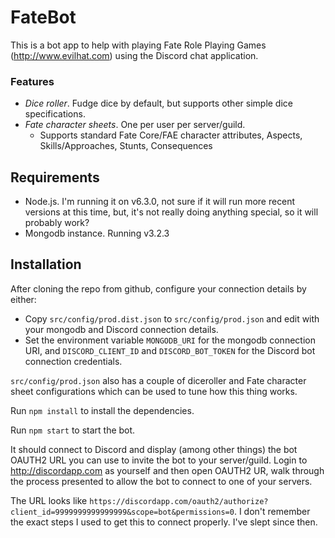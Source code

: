 # FateBot

This is a bot app to help with playing Fate Role Playing Games (http://www.evilhat.com) using the Discord chat application.

### Features

 * _Dice roller_.  Fudge dice by default, but supports other simple dice specifications.
 * _Fate character sheets_. One per user per server/guild.  
   * Supports standard Fate Core/FAE character attributes, Aspects, Skills/Approaches, Stunts, Consequences
 
## Requirements
 * Node.js.  I'm running it on v6.3.0, not sure if it will run more recent versions at this time, but, it's not really
   doing anything special, so it will probably work?
 * Mongodb instance. Running v3.2.3

## Installation

After cloning the repo from github, configure your connection details by either:
  * Copy `src/config/prod.dist.json` to `src/config/prod.json` and edit with your mongodb 
    and Discord connection details.
  * Set the environment variable `MONGODB_URI` for the mongodb connection URI, and `DISCORD_CLIENT_ID`
    and `DISCORD_BOT_TOKEN` for the Discord bot connection credentials.
 
`src/config/prod.json` also has a couple of diceroller and Fate character sheet configurations which can
be used to tune how this thing works.

Run `npm install` to install the dependencies.
 
Run `npm start` to start the bot.  

It should connect to Discord and display (among other things) the bot OAUTH2 URL you can
use to invite the bot to your server/guild.  Login to http://discordapp.com as yourself and then open OAUTH2 UR, walk through the
process presented to allow the bot to connect to one of your servers.

The URL looks like `https://discordapp.com/oauth2/authorize?client_id=9999999999999999&scope=bot&permissions=0`.  I don't 
remember the exact steps I used to get this to connect properly.  I've slept since then.



